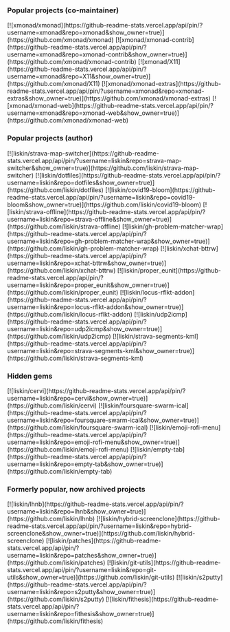 ### Popular projects (co-maintainer)
<div markdown="span" class="grid-2 dark-img-filter">
[![xmonad/xmonad](https://github-readme-stats.vercel.app/api/pin/?username=xmonad&repo=xmonad&show_owner=true)](https://github.com/xmonad/xmonad)
[![xmonad/xmonad-contrib](https://github-readme-stats.vercel.app/api/pin/?username=xmonad&repo=xmonad-contrib&show_owner=true)](https://github.com/xmonad/xmonad-contrib)
[![xmonad/X11](https://github-readme-stats.vercel.app/api/pin/?username=xmonad&repo=X11&show_owner=true)](https://github.com/xmonad/X11)
[![xmonad/xmonad-extras](https://github-readme-stats.vercel.app/api/pin/?username=xmonad&repo=xmonad-extras&show_owner=true)](https://github.com/xmonad/xmonad-extras)
[![xmonad/xmonad-web](https://github-readme-stats.vercel.app/api/pin/?username=xmonad&repo=xmonad-web&show_owner=true)](https://github.com/xmonad/xmonad-web)
</div>

### Popular projects (author)
<div markdown="span" class="grid-2 dark-img-filter">
[![liskin/strava-map-switcher](https://github-readme-stats.vercel.app/api/pin/?username=liskin&repo=strava-map-switcher&show_owner=true)](https://github.com/liskin/strava-map-switcher)
[![liskin/dotfiles](https://github-readme-stats.vercel.app/api/pin/?username=liskin&repo=dotfiles&show_owner=true)](https://github.com/liskin/dotfiles)
[![liskin/covid19-bloom](https://github-readme-stats.vercel.app/api/pin/?username=liskin&repo=covid19-bloom&show_owner=true)](https://github.com/liskin/covid19-bloom)
[![liskin/strava-offline](https://github-readme-stats.vercel.app/api/pin/?username=liskin&repo=strava-offline&show_owner=true)](https://github.com/liskin/strava-offline)
[![liskin/gh-problem-matcher-wrap](https://github-readme-stats.vercel.app/api/pin/?username=liskin&repo=gh-problem-matcher-wrap&show_owner=true)](https://github.com/liskin/gh-problem-matcher-wrap)
[![liskin/xchat-bttrw](https://github-readme-stats.vercel.app/api/pin/?username=liskin&repo=xchat-bttrw&show_owner=true)](https://github.com/liskin/xchat-bttrw)
[![liskin/proper_eunit](https://github-readme-stats.vercel.app/api/pin/?username=liskin&repo=proper_eunit&show_owner=true)](https://github.com/liskin/proper_eunit)
[![liskin/locus-rflkt-addon](https://github-readme-stats.vercel.app/api/pin/?username=liskin&repo=locus-rflkt-addon&show_owner=true)](https://github.com/liskin/locus-rflkt-addon)
[![liskin/udp2icmp](https://github-readme-stats.vercel.app/api/pin/?username=liskin&repo=udp2icmp&show_owner=true)](https://github.com/liskin/udp2icmp)
[![liskin/strava-segments-kml](https://github-readme-stats.vercel.app/api/pin/?username=liskin&repo=strava-segments-kml&show_owner=true)](https://github.com/liskin/strava-segments-kml)
</div>

### Hidden gems
<div markdown="span" class="grid-2 dark-img-filter">
[![liskin/cervi](https://github-readme-stats.vercel.app/api/pin/?username=liskin&repo=cervi&show_owner=true)](https://github.com/liskin/cervi)
[![liskin/foursquare-swarm-ical](https://github-readme-stats.vercel.app/api/pin/?username=liskin&repo=foursquare-swarm-ical&show_owner=true)](https://github.com/liskin/foursquare-swarm-ical)
[![liskin/emoji-rofi-menu](https://github-readme-stats.vercel.app/api/pin/?username=liskin&repo=emoji-rofi-menu&show_owner=true)](https://github.com/liskin/emoji-rofi-menu)
[![liskin/empty-tab](https://github-readme-stats.vercel.app/api/pin/?username=liskin&repo=empty-tab&show_owner=true)](https://github.com/liskin/empty-tab)
</div>

### Formerly popular, now archived projects
<div markdown="span" class="grid-2 dark-img-filter">
[![liskin/lhnb](https://github-readme-stats.vercel.app/api/pin/?username=liskin&repo=lhnb&show_owner=true)](https://github.com/liskin/lhnb)
[![liskin/hybrid-screenclone](https://github-readme-stats.vercel.app/api/pin/?username=liskin&repo=hybrid-screenclone&show_owner=true)](https://github.com/liskin/hybrid-screenclone)
[![liskin/patches](https://github-readme-stats.vercel.app/api/pin/?username=liskin&repo=patches&show_owner=true)](https://github.com/liskin/patches)
[![liskin/git-utils](https://github-readme-stats.vercel.app/api/pin/?username=liskin&repo=git-utils&show_owner=true)](https://github.com/liskin/git-utils)
[![liskin/s2putty](https://github-readme-stats.vercel.app/api/pin/?username=liskin&repo=s2putty&show_owner=true)](https://github.com/liskin/s2putty)
[![liskin/fithesis](https://github-readme-stats.vercel.app/api/pin/?username=liskin&repo=fithesis&show_owner=true)](https://github.com/liskin/fithesis)
</div>
